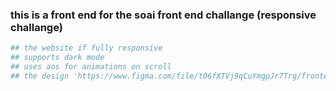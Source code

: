### this is a front end for the soai front end challange (responsive challange)

```bash
## the website if fully responsive 
## supports dark mode 
## uses aos for animations on scroll 
## the design 'https://www.figma.com/file/tO6fXTVj9qCuYmgpJr7Trg/frontend-challenge--soai-?type=design&node-id=0%3A1&mode=design&t=9HqYLGELUIzUmFcB-1'

```